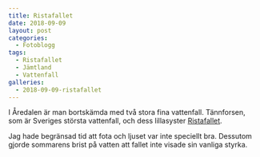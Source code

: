 ```yaml
---
title: Ristafallet
date: 2018-09-09
layout: post
categories:
  - Fotoblogg
tags:
  - Ristafallet
  - Jämtland
  - Vattenfall
galleries:
  - 2018-09-09-ristafallet
---
```


I Åredalen är man bortskämda med två stora fina vattenfall. Tännforsen, som är Sveriges största vattenfall, och dess lillasyster [Ristafallet](https://sv.wikipedia.org/wiki/Ristafallet).

Jag hade begränsad tid att fota och ljuset var inte speciellt bra. Dessutom gjorde sommarens brist på vatten att fallet inte visade sin vanliga styrka.
